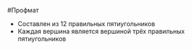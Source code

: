 #Профмат 
- Составлен из 12 правильных пятиугольников 
- Каждая вершина является вершиной трёх правильных пятиугольников 